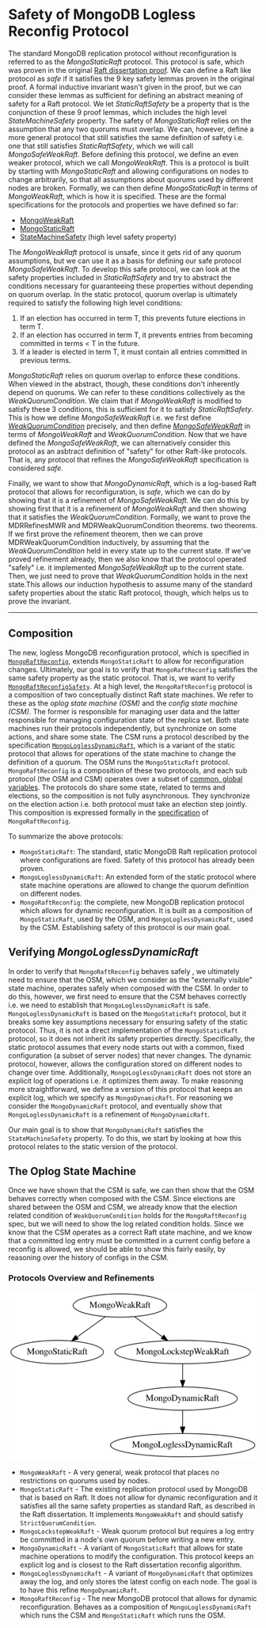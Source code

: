 # Safety of MongoDB Logless Reconfig Protocol

The standard MongoDB replication protocol without reconfiguration is referred to as the *MongoStaticRaft* protocol. This protocol is safe, which was proven in the original [Raft dissertation proof](raft-dissertation-proof.pdf). We can define a Raft like protocol as *safe* if it satisfies the 9 key safety lemmas proven in the original proof. A formal inductive invariant wasn't given in the proof, but we can consider these lemmas as sufficient for defining an abstract meaning of safety for a Raft protocol. We let *StaticRaftSafety* be a property that is the conjunction of these 9 proof lemmas, which includes the high level *StateMachineSafety* property. The safety of *MongoStaticRaft* relies on the assumption that any two quorums must overlap. We can, however, define a more general protocol that still satisfies the same definition of safety i.e. one that still satisfies *StaticRaftSafety*, which we will call *MongoSafeWeakRaft*. Before defining this protocol, we define an even weaker protocol, which we call *MongoWeakRaft*. This is a protocol is built by starting with *MongoStaticRaft* and allowing configurations on nodes to change arbitrarily, so that all assumptions about quorums used by different nodes are broken. Formally, we can then define *MongoStaticRaft* in terms of *MongoWeakRaft*, which is how it is specified. These are the formal specifications for the protocols and properties we have defined so far:

- [MongoWeakRaft](https://github.com/will62794/logless-reconfig/blob/9c83df264e41cd6b51f1e9ed9c6d64a4deb300bd/refinement/MongoWeakRaft.tla)
- [MongoStaticRaft](https://github.com/will62794/logless-reconfig/blob/9c83df264e41cd6b51f1e9ed9c6d64a4deb300bd/refinement/MongoStaticRaft.tla)
- [StateMachineSafety](https://github.com/will62794/logless-reconfig/blob/9c83df264e41cd6b51f1e9ed9c6d64a4deb300bd/refinement/MongoWeakRaft.tla#L261-L263) (high level safety property)

The *MongoWeakRaft* protocol is unsafe, since it gets rid of any quorum assumptions, but we can use it as a basis for defining our safe protocol *MongoSafeWeakRaft*. To develop this safe protocol, we can look at the safety properties included in *StaticRaftSafety* and try to abstract the conditions necessary for guaranteeing these properties without depending on quorum overlap. In the static protocol, quorum overlap is ultimately required to satisfy the following high level conditions:

1. If an election has occurred in term T, this prevents future elections in term T.
2. If an election has occurred in term T, it prevents entries from becoming committed in terms < T in the future.
3. If a leader is elected in term T, it must contain all entries committed in previous terms.

*MongoStaticRaft* relies on quorum overlap to enforce these conditions. When viewed in the abstract, though, these conditions don't inherently depend on quorums. We can refer to these conditions collectively as the *WeakQuorumCondition*. We claim that if *MongoWeakRaft* is modified to satisfy these 3 conditions, this is sufficient for it to satisfy *StaticRaftSafety*. This is how we define *MongoSafeWeakRaft* i.e. we first define *[WeakQuorumCondition](https://github.com/will62794/logless-reconfig/blob/9c83df264e41cd6b51f1e9ed9c6d64a4deb300bd/refinement/MongoSafeWeakRaft.tla#L40-L56)* precisely, and then define *[MongoSafeWeakRaft](https://github.com/will62794/logless-reconfig/blob/9c83df264e41cd6b51f1e9ed9c6d64a4deb300bd/refinement/MongoSafeWeakRaft.tla#L58-L67)* in terms of *MongoWeakRaft* and *WeakQuorumCondition*. Now that we have defined the *MongoSafeWeakRaft*, we can alternatively consider this protocol as an asbtract definition of "safety" for other Raft-like protocols. That is, any protocol that refines the *MongoSafeWeakRaft* specification is considered *safe*.

Finally, we want to show that *MongoDynamicRaft*, which is a log-based Raft protocol that allows for reconfiguration, is *safe*, which we can do by showing that it is a refinement of *MongoSafeWeakRaft*. We can do this by showing first that it is a refinement of *MongoWeakRaft* and then showing that it satisfies the *WeakQuorumCondition*. Formally, we want to prove the MDRRefinesMWR and MDRWeakQuorumCondition theorems. two theorems. If we first prove the refinement theorem, then we can prove MDRWeakQuorumCondition inductively, by assuming that the *WeakQuorumCondition* held in every state up to the current state. If we've proved refinement already, then we also know that the protocol operated "safely" i.e. it implemented *MongoSafeWeakRaft* up to the current state. Then, we just need to prove that *WeakQuorumCondition* holds in the next state.This allows our induction hypothesis to assume many of the standard safety properties about the static Raft protocol, though, which helps us to prove the invariant. 

-----------

## Composition

The new, logless MongoDB reconfiguration protocol, which is specified in [`MongoRaftReconfig`](../MongoRaftReconfig.tla), extends `MongoStaticRaft` to allow for reconfiguration changes. Ultimately, our goal is to verify that `MongoRaftReconfig` satisfies the same safety property as the static protocol. That is, we want to verify [`MongoRaftReconfigSafety`](../MongoRaftReconfig.tla#L103). At a high level, the `MongoRaftReconfig` protocol is a composition of two conceptually distinct Raft state machines. We refer to these as the *oplog state machine (OSM)* and the *config state machine (CSM)*. The former is responsible for managing user data and the latter responsible for managing configuration state of the replica set. Both state machines run their protocols independently, but synchronize on some actions, and share some state. The CSM runs a protocol described by the specification [`MongoLoglessDynamicRaft`](../MongoLoglessDynamicRaft.tla), which is a variant of the static protocol that allows for operations of the state machine to change the definition of a quorum. The OSM runs the `MongoStaticRaft` protocol. `MongoRaftReconfig` is a composition of these two protocols, and each sub protocol (the OSM and CSM) operates over a subset of [common, global variables](../MongoRaftReconfig.tla#L16-L23). The protocols do share some state, related to terms and elections, so the composition is not fully asynchronous. They synchronize on the election action i.e. both protocol must take an election step jointly. This composition is expressed formally in the [specification](../MongoRaftReconfig.tla#L75-L94) of `MongoRaftReconfig`.

To summarize the above protocols:
- `MongoStaticRaft`: The standard, static MongoDB Raft replication protocol where configurations are fixed. Safety of this protocol has already been proven.
- `MongoLoglessDynamicRaft`: An extended form of the static  protocol where state machine operations are allowed to change the quorum definition on different nodes.
- `MongoRaftReconfig`: the complete, new MongoDB replication protocol which allows for dynamic reconfiguration. It is built as a composition of `MongoStaticRaft`, used by the OSM, and `MongoLoglessDynamicRaft`, used by the CSM. Establishing safety of this protocol is our main goal.

## Verifying *MongoLoglessDynamicRaft*

In order to verify that `MongoRaftReconfig` behaves safely , we ultimately need to ensure that the OSM, which we consider as the "externally visible" state machine, 
operates safely when composed with the CSM. In order to do this, however, we first need to ensure that the CSM behaves correctly i.e. we need to establish that `MongoLoglessDynamicRaft` is safe. `MongoLoglessDynamicRaft` is based on the `MongoStaticRaft` protocol, but it breaks some key assumptions necessary for ensuring safety of the static protocol. Thus, it is not a direct implementation of the `MongoStaticRaft` protocol, so it does not inherit its safety properties directly. Specifically, the static protocol assumes that every node starts out with a common, fixed configuration (a subset of server nodes) that never changes. The dynamic protocol, however, allows the configuration stored on different nodes to change over time. Additionally, `MongoLoglessDynamicRaft` does not store an explicit log of operations i.e. it optimizes them away. To make reasoning more straightforward, we define a version of this protocol that keeps an explicit log, which we specify as `MongoDynamicRaft`. For reasoning we consider the `MongoDynamicRaft` protocol, and eventually show that `MongoLoglessDynamicRaft` is a refinement of `MongoDynamicRaft`.

Our main goal is to show that `MongoDynamicRaft` satisfies the `StateMachineSafety` property. To do this, we start by looking at how this protocol relates to the static version of the protocol. 





## The Oplog State Machine

Once we have shown that the CSM is safe, we can then show that the OSM behaves correctly when composed with the CSM. Since elections are shared between the OSM and CSM, we already know that the election related condition of `WeakQuorumCondition` holds for the `MongoRaftReconfig` spec, but we will need to show the log related condition holds. Since we know that the CSM operates as a correct Raft state machine, and we know that a committed log entry must be committed in a current config before a reconfig is allowed, we should be able to show this fairly easily, by reasoning over the history of configs in the CSM.

### Protocols Overview and Refinements

![](refinements.png)

- `MongoWeakRaft` - A very general, weak protocol that places no restrictions on quorums used by nodes.
- `MongoStaticRaft` - The existing replication protocol used by MongoDB that is based on Raft. It does not allow for dynamic reconfiguration and it satisfies all the same safety properties as standard Raft, as described in the Raft dissertation. It implements `MongoWeakRaft` and should satisfy `StrictQuorumCondition`.
- `MongoLockstepWeakRaft` - Weak quorum protocol but requires a log entry be committed in a node's own quorum before writing a new entry.
- `MongoDynamicRaft` - A variant of `MongoStaticRaft` that allows for state machine operations to modify the configuration. This protocol keeps an explicit log and is closest to the Raft dissertation reconfig algorithm.
- `MongoLoglessDynamicRaft` - A variant of `MongoDynamicRaft` that optimizes away the log, and only stores the latest config on each node. The goal is to have this refine `MongoDynamicRaft`.
- `MongoRaftReconfig` - The new MongoDB protocol that allows for dynamic reconfiguration. Behaves as a composition of `MongoLoglessDynamicRaft` which runs the CSM and `MongoStaticRaft` which runs the OSM.